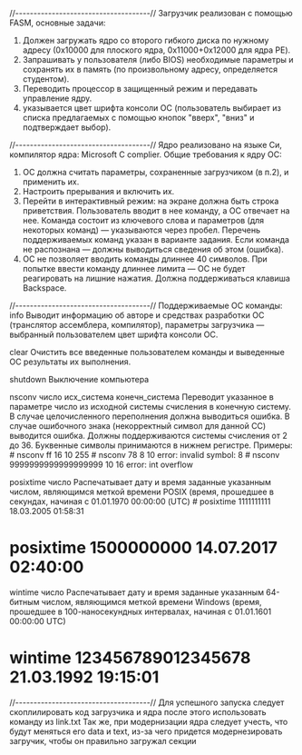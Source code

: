 //-------------------------------------//
Загрузчик реализован с помощью FASM, основные задачи:
1. Должен загружать ядро со второго гибкого диска по нужному адресу (0x10000 для плоского ядра, 0x11000+0x12000 для ядра PE). 
2. Запрашивать у пользователя (либо BIOS) необходимые параметры и сохранять их в память (по произвольному адресу, определяется студентом). 
3. Переводить процессор в защищенный режим и передавать управление ядру. 
4. указывается цвет шрифта консоли ОС (пользователь выбирает из списка предлагаемых с помощью кнопок "вверх", "вниз" и подтверждает выбор). 

//-------------------------------------//
Ядро реализовано на языке Си, компилятор ядра: Microsoft C complier.
Общие требования к ядру ОС: 
1. ОС должна считать параметры, сохраненные загрузчиком (в п.2), и применить их. 
2. Настроить прерывания и включить их. 
3. Перейти в интерактивный режим: на экране должна быть строка приветствия. Пользователь вводит в нее команду, а ОС отвечает на нее. Команда состоит из ключевого слова и параметров (для некоторых команд) — указываются через пробел. 
Перечень поддерживаемых команд указан в варианте задания. Если команда не распознана — должны выводиться сведения об этом (ошибка).  
4. ОС не позволяет вводить команды длиннее 40 символов. При попытке ввести команду длиннее лимита — ОС не будет реагировать на лишние нажатия. Должна поддерживаться клавиша Backspace. 

//-------------------------------------//
Поддерживаемые ОС команды: 
info Выводит информацию об авторе и средствах разработки ОС (транслятор ассемблера, компилятор), параметры загрузчика — выбранный пользователем цвет шрифта консоли ОС. 
 
сlear Очистить все введенные пользователем команды и выведенные ОС результаты их выполнения. 
 
shutdown Выключение компьютера 
 
nsconv  число  исх_система  конечн_система Переводит указанное в параметре число из исходной системы счисления в конечную систему. В случае целочисленного переполнения должна выводиться ошибка. В случае ошибочного знака (некорректный символ для данной СС) выводится ошибка. Должны поддерживаются системы счисления от 2 до 36. Буквенные символы принимаются в нижнем регистре. Примеры: # nsconv ff 16 10 255 # nsconv 78 8 10 error: invalid symbol: 8 # nsconv 9999999999999999999 10 16 error: int overflow 
 
posixtime число Распечатывает дату и время заданные указанным числом, являющимся меткой времени POSIX (время, прошедшее в секундах, начиная с 01.01.1970 00:00:00 (UTC) # posixtime 1111111111 18.03.2005 01:58:31 
 
# posixtime 1500000000 14.07.2017 02:40:00 
 
wintime число Распечатывает дату и время заданные указанным 64-битным числом, являющимся меткой времени Windows (время, прошедшее в 100-наносекундных интервалах, начиная с 01.01.1601 00:00:00 UTC) 
 
# wintime 123456789012345678 21.03.1992 19:15:01 
//-------------------------------------//
Для успешного запуска следует скоплилировать код загрузчика и ядра после этого использовать команду из link.txt
Так же, при модернизации ядра следует учесть, что будут меняться его data и text, из-за чего придется модернезировать загручик, чтобы он правильно загружал секции
